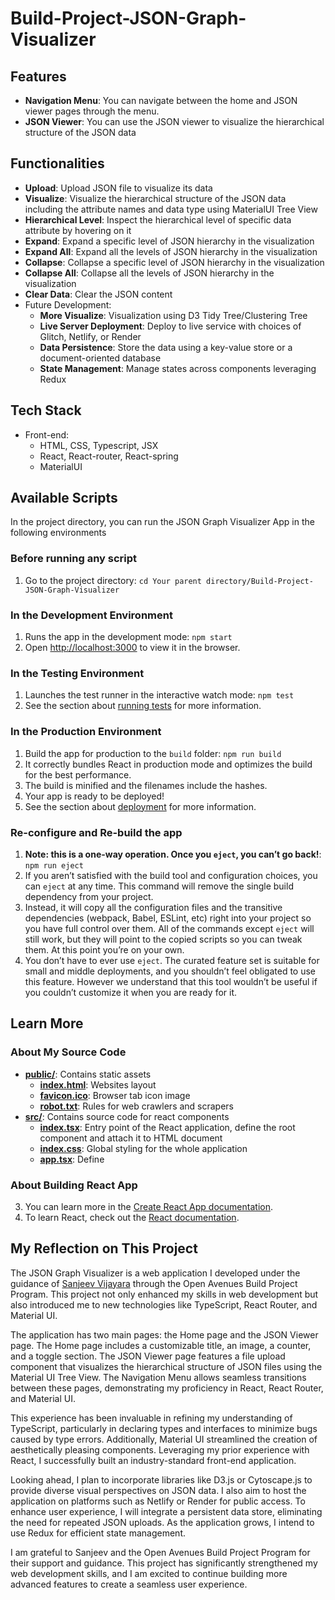 # Build-Project-JSON-Graph-Visualizer

## Features
- **Navigation Menu**: You can navigate between the home and JSON viewer pages through the menu.
- **JSON Viewer**: You can use the JSON viewer to visualize the hierarchical structure of the JSON data

## Functionalities
- **Upload**: Upload JSON file to visualize its data
- **Visualize**: Visualize the hierarchical structure of the JSON data including the attribute names and data type using MaterialUI Tree View
- **Hierarchical Level**: Inspect the hierarchical level of specific data attribute by hovering on it
- **Expand**: Expand a specific level of JSON hierarchy in the visualization
- **Expand All**: Expand all the levels of JSON hierarchy in the visualization
- **Collapse**: Collapse a specific level of JSON hierarchy in the visualization
- **Collapse All**: Collapse all the levels of JSON hierarchy in the visualization
- **Clear Data**: Clear the JSON content
- Future Development:
  - **More Visualize**: Visualization using D3 Tidy Tree/Clustering Tree
  - **Live Server Deployment**: Deploy to live service with choices of Glitch, Netlify, or Render
  - **Data Persistence**: Store the data using a key-value store or a document-oriented database
  - **State Management**: Manage states across components leveraging Redux

## Tech Stack
- Front-end:
  - HTML, CSS, Typescript, JSX
  - React, React-router, React-spring
  - MaterialUI

## Available Scripts

In the project directory, you can run the JSON Graph Visualizer App in the following environments

### Before running any script
1.  Go to the project directory: `cd Your parent directory/Build-Project-JSON-Graph-Visualizer`

### In the Development Environment
1. Runs the app in the development mode: `npm start`
2. Open [http://localhost:3000](http://localhost:3000) to view it in the browser.

### In the Testing Environment
1. Launches the test runner in the interactive watch mode: `npm test`
2. See the section about [running tests](https://facebook.github.io/create-react-app/docs/running-tests) for more information.

### In the Production Environment
1. Build the app for production to the `build` folder: `npm run build`
2. It correctly bundles React in production mode and optimizes the build for the best performance.
3. The build is minified and the filenames include the hashes.
4. Your app is ready to be deployed!
5. See the section about [deployment](https://facebook.github.io/create-react-app/docs/deployment) for more information.

### Re-configure and Re-build the app
1. **Note: this is a one-way operation. Once you `eject`, you can’t go back!**: `npm run eject`
2. If you aren’t satisfied with the build tool and configuration choices, you can `eject` at any time. This command will remove the single build dependency from your project.
3. Instead, it will copy all the configuration files and the transitive dependencies (webpack, Babel, ESLint, etc) right into your project so you have full control over them. All of the commands except `eject` will still work, but they will point to the copied scripts so you can tweak them. At this point you’re on your own.
4. You don’t have to ever use `eject`. The curated feature set is suitable for small and middle deployments, and you shouldn’t feel obligated to use this feature. However we understand that this tool wouldn’t be useful if you couldn’t customize it when you are ready for it.

## Learn More

### About My Source Code
- [**public/**](https://github.com/StevenG777/BuildProject-JSON-Graph-Visualizer/tree/main/public): Contains static assets
  - [**index.html**](https://github.com/StevenG777/BuildProject-JSON-Graph-Visualizer/blob/main/public/index.html): Websites layout
  - [**favicon.ico**](https://github.com/StevenG777/BuildProject-JSON-Graph-Visualizer/blob/main/public/favicon.ico): Browser tab icon image
  - [**robot.txt**](https://github.com/StevenG777/BuildProject-JSON-Graph-Visualizer/blob/main/public/robots.txt): Rules for web crawlers and scrapers
- [**src/**](https://github.com/StevenG777/BuildProject-JSON-Graph-Visualizer/tree/main/src): Contains source code for react components
    - [**index.tsx**](https://github.com/StevenG777/BuildProject-JSON-Graph-Visualizer/blob/main/src/index.tsx): Entry point of the React application, define the root component and attach it to HTML document
    - [**index.css**](https://github.com/StevenG777/BuildProject-JSON-Graph-Visualizer/blob/main/src/index.css): Global styling for the whole application
    - [**app.tsx**](https://github.com/StevenG777/BuildProject-JSON-Graph-Visualizer/blob/main/src/App.tsx): Define 
 

### About Building React App
3. You can learn more in the [Create React App documentation](https://facebook.github.io/create-react-app/docs/getting-started).
4. To learn React, check out the [React documentation](https://reactjs.org/).

## My Reflection on This Project
The JSON Graph Visualizer is a web application I developed under the guidance of [Sanjeev Vijayara](https://www.linkedin.com/in/sanjeev-vijayaraj/) through the Open Avenues Build Project Program. This project not only enhanced my skills in web development but also introduced me to new technologies like TypeScript, React Router, and Material UI.

The application has two main pages: the Home page and the JSON Viewer page. The Home page includes a customizable title, an image, a counter, and a toggle section. The JSON Viewer page features a file upload component that visualizes the hierarchical structure of JSON files using the Material UI Tree View. The Navigation Menu allows seamless transitions between these pages, demonstrating my proficiency in React, React Router, and Material UI.

This experience has been invaluable in refining my understanding of TypeScript, particularly in declaring types and interfaces to minimize bugs caused by type errors. Additionally, Material UI streamlined the creation of aesthetically pleasing components. Leveraging my prior experience with React, I successfully built an industry-standard front-end application.

Looking ahead, I plan to incorporate libraries like D3.js or Cytoscape.js to provide diverse visual perspectives on JSON data. I also aim to host the application on platforms such as Netlify or Render for public access. To enhance user experience, I will integrate a persistent data store, eliminating the need for repeated JSON uploads. As the application grows, I intend to use Redux for efficient state management.

I am grateful to Sanjeev and the Open Avenues Build Project Program for their support and guidance. This project has significantly strengthened my web development skills, and I am excited to continue building more advanced features to create a seamless user experience.
